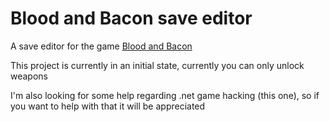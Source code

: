 # Blood and Bacon save editor
A save editor for the game [Blood and Bacon](https://store.steampowered.com/app/434570)

This project is currently in an initial state, currently you can only unlock weapons

I'm also looking for some help regarding .net game hacking (this one), so if you want to help with that it will be appreciated
